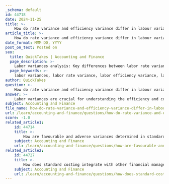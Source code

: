 ```yaml
---
_schema: default
id: 44718
date: 2024-11-25
title: >-
    How do rate variance and efficiency variance differ in labour variances?
article_title: >-
    How do rate variance and efficiency variance differ in labour variances?
date_format: MMM DD, YYYY
post_on_text: Posted on
seo:
  title: QuickTakes | Accounting and Finance
  page_description: >-
    Labor variances analysis: Key differences between labor rate variance, which measures wage differences, and labor efficiency variance, which assesses labor utilization efficiency.
  page_keywords: >-
    labor variances, labor rate variance, labor efficiency variance, labor cost, hourly wage, standard rate, actual rate, efficiency, productivity, operational performance, cost-effectiveness
author: QuickTakes
question: >-
    How do rate variance and efficiency variance differ in labour variances?
answer: >-
    Labor variances are crucial for understanding the efficiency and cost-effectiveness of labor in a business. The two primary types of labor variances are labor rate variance and labor efficiency variance, and they differ in their focus and calculation.\n\n1. **Labor Rate Variance**: This variance measures the difference between the actual hourly wage paid to workers and the standard hourly wage that was budgeted. It is calculated using the formula:\n\n   $$\n   \text{Labor Rate Variance} = \text{Actual Hours} \times (\text{Standard Rate} - \text{Actual Rate})\n   $$\n\n   A favorable labor rate variance indicates that the actual labor cost was less than expected, while an unfavorable variance suggests that labor costs exceeded the budgeted amount. This variance helps management understand if they are paying more or less for labor than planned.\n\n2. **Labor Efficiency Variance**: In contrast, the labor efficiency variance assesses how efficiently labor is utilized by comparing the actual hours worked to the standard hours expected for the actual output. It is calculated using the formula:\n\n   $$\n   \text{Labor Efficiency Variance} = \text{Standard Rate} \times (\text{Standard Hours} - \text{Actual Hours})\n   $$\n\n   A favorable labor efficiency variance indicates that less time was taken to produce the output than anticipated, while an unfavorable variance means that more time was required. This variance provides insights into productivity and operational efficiency.\n\nIn summary, the key difference between labor rate variance and labor efficiency variance lies in their focus: labor rate variance is concerned with the cost of labor per hour, while labor efficiency variance focuses on the amount of labor time used relative to what was expected. Understanding both variances allows companies to pinpoint specific areas for improvement in labor cost management and operational performance.
subject: Accounting and Finance
file_name: how-do-rate-variance-and-efficiency-variance-differ-in-labour-variances.md
url: /learn/accounting-and-finance/questions/how-do-rate-variance-and-efficiency-variance-differ-in-labour-variances
score: -1.0
related_article1:
    id: 44714
    title: >-
        How are favourable and adverse variances determined in standard costing?
    subject: Accounting and Finance
    url: /learn/accounting-and-finance/questions/how-are-favourable-and-adverse-variances-determined-in-standard-costing
related_article2:
    id: 44727
    title: >-
        How does standard costing integrate with other financial management systems?
    subject: Accounting and Finance
    url: /learn/accounting-and-finance/questions/how-does-standard-costing-integrate-with-other-financial-management-systems
---
```


&nbsp;